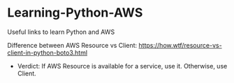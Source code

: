 # Learning-Python-AWS
Useful links to learn Python and AWS

Difference between AWS Resource vs Client: https://how.wtf/resource-vs-client-in-python-boto3.html
- Verdict: If AWS Resource is available for a service, use it. Otherwise, use Client.
